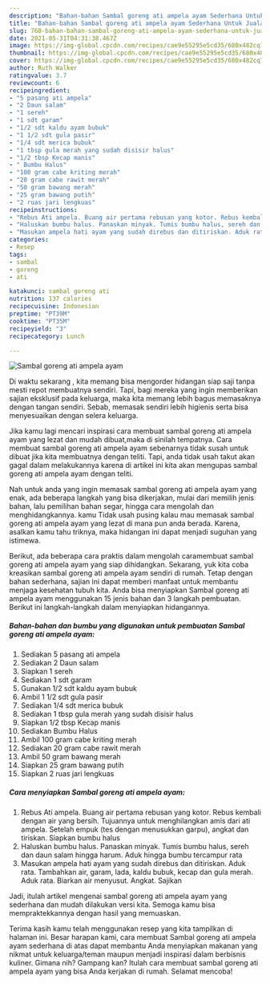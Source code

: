 ```yaml
---
description: "Bahan-bahan Sambal goreng ati ampela ayam Sederhana Untuk Jualan"
title: "Bahan-bahan Sambal goreng ati ampela ayam Sederhana Untuk Jualan"
slug: 768-bahan-bahan-sambal-goreng-ati-ampela-ayam-sederhana-untuk-jualan
date: 2021-05-31T04:31:38.467Z
image: https://img-global.cpcdn.com/recipes/cae9e55295e5cd35/680x482cq70/sambal-goreng-ati-ampela-ayam-foto-resep-utama.jpg
thumbnail: https://img-global.cpcdn.com/recipes/cae9e55295e5cd35/680x482cq70/sambal-goreng-ati-ampela-ayam-foto-resep-utama.jpg
cover: https://img-global.cpcdn.com/recipes/cae9e55295e5cd35/680x482cq70/sambal-goreng-ati-ampela-ayam-foto-resep-utama.jpg
author: Ruth Walker
ratingvalue: 3.7
reviewcount: 6
recipeingredient:
- "5 pasang ati ampela"
- "2 Daun salam"
- "1 sereh"
- "1 sdt garam"
- "1/2 sdt kaldu ayam bubuk"
- "1 1/2 sdt gula pasir"
- "1/4 sdt merica bubuk"
- "1 tbsp gula merah yang sudah disisir halus"
- "1/2 tbsp Kecap manis"
- " Bumbu Halus"
- "100 gram cabe kriting merah"
- "20 gram cabe rawit merah"
- "50 gram bawang merah"
- "25 gram bawang putih"
- "2 ruas jari lengkuas"
recipeinstructions:
- "Rebus Ati ampela. Buang air pertama rebusan yang kotor. Rebus kembali dengan air yang bersih. Tujuannya untuk menghilangkan amis dari ati ampela. Setelah empuk (tes dengan menusukkan garpu), angkat dan tiriskan. Siapkan bumbu halus"
- "Haluskan bumbu halus. Panaskan minyak. Tumis bumbu halus, sereh dan daun salam hingga harum. Aduk hingga bumbu tercampur rata"
- "Masukan ampela hati ayam yang sudah direbus dan ditiriskan. Aduk rata. Tambahkan air, garam, lada, kaldu bubuk, kecap dan gula merah. Aduk rata. Biarkan air menyusut. Angkat. Sajikan"
categories:
- Resep
tags:
- sambal
- goreng
- ati

katakunci: sambal goreng ati 
nutrition: 137 calories
recipecuisine: Indonesian
preptime: "PT39M"
cooktime: "PT35M"
recipeyield: "3"
recipecategory: Lunch

---
```



![Sambal goreng ati ampela ayam](https://img-global.cpcdn.com/recipes/cae9e55295e5cd35/680x482cq70/sambal-goreng-ati-ampela-ayam-foto-resep-utama.jpg)

Di waktu  sekarang , kita memang bisa mengorder hidangan siap saji tanpa mesti repot membuatnya sendiri. Tapi, bagi mereka yang ingin memberikan sajian eksklusif pada keluarga, maka kita memang lebih bagus memasaknya dengan tangan sendiri. Sebab, memasak sendiri lebih higienis serta bisa menyesuaikan dengan selera keluarga.

Jika kamu lagi mencari inspirasi cara membuat sambal goreng ati ampela ayam yang lezat dan mudah dibuat,maka di sinilah tempatnya. Cara membuat sambal goreng ati ampela ayam  sebenarnya tidak susah untuk dibuat jika kita membuatnya dengan teliti. Tapi, anda tidak usah takut akan gagal dalam melakukannya 
karena di artikel ini kita akan mengupas sambal goreng ati ampela ayam dengan teliti.  



Nah untuk anda yang ingin memasak sambal goreng ati ampela ayam yang enak, ada beberapa langkah yang bisa dikerjakan, mulai dari memilih jenis bahan, lalu pemilihan bahan segar, hingga cara mengolah dan menghidangkannya. kamu Tidak usah pusing kalau mau memasak sambal goreng ati ampela ayam yang lezat di mana pun anda berada. Karena, asalkan kamu  tahu triknya, maka hidangan ini dapat menjadi suguhan yang istimewa.

Berikut, ada beberapa cara praktis  dalam mengolah caramembuat sambal goreng ati ampela ayam yang siap dihidangkan. Sekarang, yuk kita coba kreasikan sambal goreng ati ampela ayam sendiri di rumah. Tetap dengan bahan sederhana, sajian ini dapat memberi manfaat untuk membantu menjaga kesehatan tubuh kita. Anda bisa menyiapkan Sambal goreng ati ampela ayam menggunakan 15 jenis bahan dan 3 langkah pembuatan. Berikut ini langkah-langkah dalam menyiapkan hidangannya.

<!--inarticleads1-->

##### Bahan-bahan dan bumbu yang digunakan untuk pembuatan Sambal goreng ati ampela ayam:

1. Sediakan 5 pasang ati ampela
1. Sediakan 2 Daun salam
1. Siapkan 1 sereh
1. Sediakan 1 sdt garam
1. Gunakan 1/2 sdt kaldu ayam bubuk
1. Ambil 1 1/2 sdt gula pasir
1. Sediakan 1/4 sdt merica bubuk
1. Sediakan 1 tbsp gula merah yang sudah disisir halus
1. Siapkan 1/2 tbsp Kecap manis
1. Sediakan  Bumbu Halus
1. Ambil 100 gram cabe kriting merah
1. Sediakan 20 gram cabe rawit merah
1. Ambil 50 gram bawang merah
1. Siapkan 25 gram bawang putih
1. Siapkan 2 ruas jari lengkuas




<!--inarticleads2-->

##### Cara menyiapkan Sambal goreng ati ampela ayam:

1. Rebus Ati ampela. Buang air pertama rebusan yang kotor. Rebus kembali dengan air yang bersih. Tujuannya untuk menghilangkan amis dari ati ampela. Setelah empuk (tes dengan menusukkan garpu), angkat dan tiriskan. Siapkan bumbu halus
1. Haluskan bumbu halus. Panaskan minyak. Tumis bumbu halus, sereh dan daun salam hingga harum. Aduk hingga bumbu tercampur rata
1. Masukan ampela hati ayam yang sudah direbus dan ditiriskan. Aduk rata. Tambahkan air, garam, lada, kaldu bubuk, kecap dan gula merah. Aduk rata. Biarkan air menyusut. Angkat. Sajikan




Jadi, itulah artikel mengenai  sambal goreng ati ampela ayam  yang sederhana dan mudah dilakukan versi kita. Semoga kamu bisa mempraktekkannya dengan hasil yang memuaskan. 

Terima kasih kamu telah menggunakan resep yang kita tampilkan di halaman ini. Besar harapan kami, cara membuat  Sambal goreng ati ampela ayam sederhana di atas dapat membantu Anda menyiapkan makanan yang nikmat untuk keluarga/teman maupun menjadi inspirasi dalam berbisnis kuliner. Gimana nih? Gampang kan? Itulah cara membuat sambal goreng ati ampela ayam yang bisa Anda kerjakan di rumah. Selamat mencoba!

